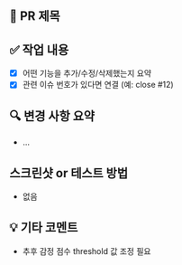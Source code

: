 ## 📌 PR 제목
<!-- 예: feat(server): 유저 감정 분석 API 구현 -->

## ✅ 작업 내용
- [x] 어떤 기능을 추가/수정/삭제했는지 요약
- [x] 관련 이슈 번호가 있다면 연결 (예: close #12)

## 🔍 변경 사항 요약
- …

## 스크린샷 or 테스트 방법
- 없음

## 💡 기타 코멘트
- 추후 감정 점수 threshold 값 조정 필요
